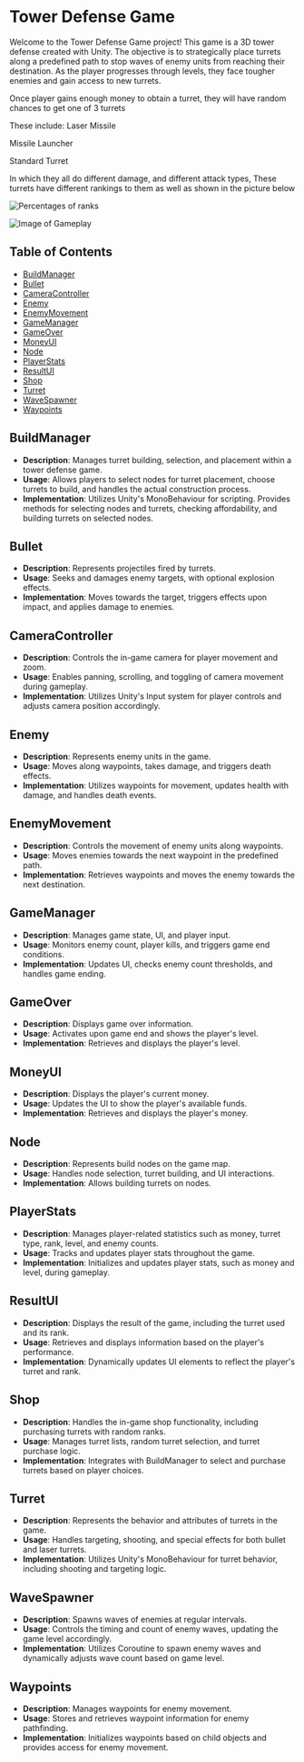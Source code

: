 # Tower Defense Game

Welcome to the Tower Defense Game project! This game is a 3D tower defense created with Unity. The objective is to strategically place turrets along a predefined path to stop waves of enemy units from reaching their destination. As the player progresses through levels, they face tougher enemies and gain access to new turrets.

Once player gains enough money to obtain a turret, they will have random chances to get one of 3 turrets

These include:
 Laser Missile

 Missile Launcher

 Standard Turret

 In which they all do different damage, and different attack types, These turrets have different rankings to them as well as shown in the picture below

![Percentages of ranks](https://github.com/hyeonukim/TowerDefence/assets/48634064/c93ba802-1b55-47fc-9767-1c8d2678d5b3)


![Image of Gameplay](https://github.com/hyeonukim/TowerDefence/assets/48634064/d44c74c6-fd85-4de6-a966-4f55650860e6)

## Table of Contents
- [BuildManager](#buildmanager)
- [Bullet](#bullet)
- [CameraController](#cameracontroller)
- [Enemy](#enemy)
- [EnemyMovement](#enemymovement)
- [GameManager](#gamemanager)
- [GameOver](#gameover)
- [MoneyUI](#moneyui)
- [Node](#node)
- [PlayerStats](#playerstats)
- [ResultUI](#resultui)
- [Shop](#shop)
- [Turret](#turret)
- [WaveSpawner](#wavespawner)
- [Waypoints](#waypoints)

## BuildManager
- **Description**: Manages turret building, selection, and placement within a tower defense game.
- **Usage**: Allows players to select nodes for turret placement, choose turrets to build, and handles the actual construction process.
- **Implementation**: Utilizes Unity's MonoBehaviour for scripting. Provides methods for selecting nodes and turrets, checking affordability, and building turrets on selected nodes.

## Bullet
- **Description**: Represents projectiles fired by turrets.
- **Usage**: Seeks and damages enemy targets, with optional explosion effects.
- **Implementation**: Moves towards the target, triggers effects upon impact, and applies damage to enemies.

## CameraController
- **Description**: Controls the in-game camera for player movement and zoom.
- **Usage**: Enables panning, scrolling, and toggling of camera movement during gameplay.
- **Implementation**: Utilizes Unity's Input system for player controls and adjusts camera position accordingly.

## Enemy
- **Description**: Represents enemy units in the game.
- **Usage**: Moves along waypoints, takes damage, and triggers death effects.
- **Implementation**: Utilizes waypoints for movement, updates health with damage, and handles death events.

## EnemyMovement
- **Description**: Controls the movement of enemy units along waypoints.
- **Usage**: Moves enemies towards the next waypoint in the predefined path.
- **Implementation**: Retrieves waypoints and moves the enemy towards the next destination.

## GameManager
- **Description**: Manages game state, UI, and player input.
- **Usage**: Monitors enemy count, player kills, and triggers game end conditions.
- **Implementation**: Updates UI, checks enemy count thresholds, and handles game ending.

## GameOver
- **Description**: Displays game over information.
- **Usage**: Activates upon game end and shows the player's level.
- **Implementation**: Retrieves and displays the player's level.

## MoneyUI
- **Description**: Displays the player's current money.
- **Usage**: Updates the UI to show the player's available funds.
- **Implementation**: Retrieves and displays the player's money.

## Node
- **Description**: Represents build nodes on the game map.
- **Usage**: Handles node selection, turret building, and UI interactions.
- **Implementation**: Allows building turrets on nodes.

## PlayerStats
- **Description**: Manages player-related statistics such as money, turret type, rank, level, and enemy counts.
- **Usage**: Tracks and updates player stats throughout the game.
- **Implementation**: Initializes and updates player stats, such as money and level, during gameplay.

## ResultUI
- **Description**: Displays the result of the game, including the turret used and its rank.
- **Usage**: Retrieves and displays information based on the player's performance.
- **Implementation**: Dynamically updates UI elements to reflect the player's turret and rank.

## Shop
- **Description**: Handles the in-game shop functionality, including purchasing turrets with random ranks.
- **Usage**: Manages turret lists, random turret selection, and turret purchase logic.
- **Implementation**: Integrates with BuildManager to select and purchase turrets based on player choices.

## Turret
- **Description**: Represents the behavior and attributes of turrets in the game.
- **Usage**: Handles targeting, shooting, and special effects for both bullet and laser turrets.
- **Implementation**: Utilizes Unity's MonoBehaviour for turret behavior, including shooting and targeting logic.

## WaveSpawner
- **Description**: Spawns waves of enemies at regular intervals.
- **Usage**: Controls the timing and count of enemy waves, updating the game level accordingly.
- **Implementation**: Utilizes Coroutine to spawn enemy waves and dynamically adjusts wave count based on game level.

## Waypoints
- **Description**: Manages waypoints for enemy movement.
- **Usage**: Stores and retrieves waypoint information for enemy pathfinding.
- **Implementation**: Initializes waypoints based on child objects and provides access for enemy movement.
